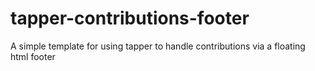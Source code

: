# tapper-contributions-footer
A simple template for using tapper to handle contributions via a floating html footer
